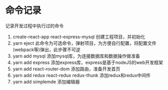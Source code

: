 # 命令记录
记录开发过程中执行过的命令

1. create-react-app react-express-mysql
  创建工程项目，并初始化
2. yarn eject
  此命令为可选命令，弹射项目，为方便自行配置，将配置文件(webpack等)弹出，此步骤不可逆
3. yarn add mysql
  添加mysql库，为连接数据库和数据操作做准备
4. yarn add express
  添加express库，express是基于nodeJS的web开发框架
5. yarn add react-router-dom
  添加路由，准备开发首页
6. yarn add redux react-redux redux-thunk
  添加redux和redux中间件
7. yarn add simplemde
  添加编辑器